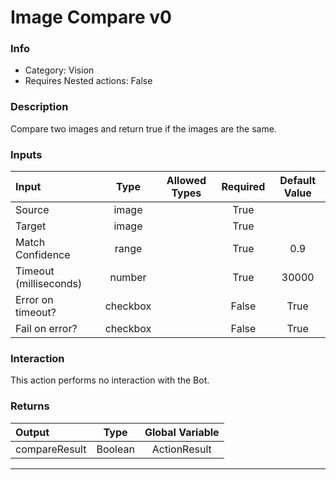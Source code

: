 # Image Compare v0

### Info

- Category: Vision
- Requires Nested actions: False


### Description
Compare two images and return true if the images are the same.


### Inputs

| Input | Type | Allowed Types | Required |  Default Value |
| :--- | :---: | :---: | :---: | :---: |
| Source | image |  | True |  |
| Target | image |  | True |  |
| Match Confidence | range |  | True | 0.9 |
| Timeout (milliseconds) | number |  | True | 30000 |
| Error on timeout? | checkbox |  | False | True |
| Fail on error? | checkbox |  | False | True |


### Interaction
This action performs no interaction with the Bot.

### Returns

| Output | Type | Global Variable |
| :--- | :---: | :---: |
| compareResult | Boolean | ActionResult |

---